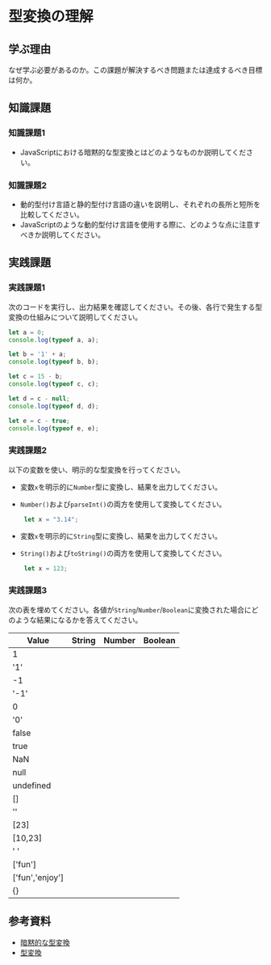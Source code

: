 # 型変換の理解

## 学ぶ理由

なぜ学ぶ必要があるのか。この課題が解決するべき問題または達成するべき目標は何か。

## 知識課題

### 知識課題1

- JavaScriptにおける暗黙的な型変換とはどのようなものか説明してください。

### 知識課題2

- 動的型付け言語と静的型付け言語の違いを説明し、それぞれの長所と短所を比較してください。
- JavaScriptのような動的型付け言語を使用する際に、どのような点に注意すべきか説明してください。

## 実践課題

### 実践課題1

次のコードを実行し、出力結果を確認してください。その後、各行で発生する型変換の仕組みについて説明してください。

``` js
let a = 0;
console.log(typeof a, a);

let b = '1' + a;
console.log(typeof b, b);

let c = 15 - b;
console.log(typeof c, c);

let d = c - null;
console.log(typeof d, d);

let e = c - true;
console.log(typeof e, e);
```

### 実践課題2

以下の変数を使い、明示的な型変換を行ってください。

- 変数`x`を明示的に`Number`型に変換し、結果を出力してください。
- `Number()`および`parseInt()`の両方を使用して変換してください。

   ``` js
    let x = "3.14";
   ```

- 変数`x`を明示的に`String`型に変換し、結果を出力してください。
- `String()`および`toString()`の両方を使用して変換してください。

   ``` js
    let x = 123;
   ```

### 実践課題3

次の表を埋めてください。各値が`String`/`Number`/`Boolean`に変換された場合にどのような結果になるかを答えてください。

| Value | String  | Number  | Boolean  |
| --- | --- | --- | --- |
| 1 |  |  |  |
| '1' |  |  |  |
| -1 |  |  |  |
| '-1' |  |  |  |
| 0 |  |  |  |
| '0' |  |  |  |
| false |  |  |  |
| true |  |  |  |
| NaN |  |  |  |
| null |  |  |  |
| undefined |  |  |  |
| [] |  |  |  |
| '' |  |  |  |
| [23] |  |  |  |
| [10,23] |  |  |  |
| ' ' |  |  |  |
| ['fun'] |  |  |  |
| ['fun','enjoy'] |  |  |  |
| {} |  |  |  |

## 参考資料

- [暗黙的な型変換](https://jsprimer.net/basic/implicit-coercion/)
- [型変換](https://ja.javascript.info/type-conversions)

